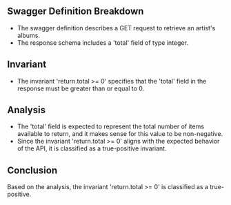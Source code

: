 ## Swagger Definition Breakdown
- The swagger definition describes a GET request to retrieve an artist's albums.
- The response schema includes a 'total' field of type integer.

## Invariant
- The invariant 'return.total >= 0' specifies that the 'total' field in the response must be greater than or equal to 0.

## Analysis
- The 'total' field is expected to represent the total number of items available to return, and it makes sense for this value to be non-negative.
- Since the invariant 'return.total >= 0' aligns with the expected behavior of the API, it is classified as a true-positive invariant.

## Conclusion
Based on the analysis, the invariant 'return.total >= 0' is classified as a true-positive.
